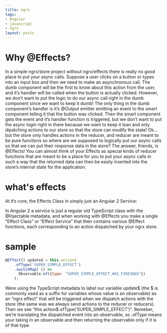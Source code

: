 ```yaml
---
title: ngrx
tags:
- Angular
- javascript
- ngrx
layout: posts
---
```

# Why @Effects?
In a simple ngrx/store project without ngrx/effects there is really no good place to put your async calls. Suppose a user clicks on a button or types into an input box and then we need to make an asynchronous call. The dumb component will be the first to know about this action from the user, and it’s handler will be called when the button is actually clicked. However, we don’t want to put the logic to do our async call right in the dumb component since we want to keep it dumb! The only thing in the dumb component’s handler is it’s @Output emitter emitting an event to the smart component telling it that the button was clicked. Then the smart component gets the event and it’s handler function is triggered, but we don’t want to put the async login right in there because we want to keep it lean and only dipatching actions to our store so that the store can modify the state! Ok… but the store only handles actions in the reducer, and reducer are meant to be pure functions so where are we supposed to logically put our async calls so that we can put their response data in the store? The answer, friends, is @Effects! You can almost think of your Effects as special kinds of reducer functions that are meant to be a place for you to put your async calls in such a way that the returned data can then be easily inserted into the store’s internal state for the application.

# what's effects
 At it’s core, the Effects Class in simply just an Angular 2 Service:
 
  In Angular 2 a service is just a regular old TypeScript class with the @Injectable metadata, and when working with @Effects you make a single “Effect Class” or “Effect Service” that then contains various @Effect functions, each corresponding to an action dispatched by your ngrx store.

# sample
```javascript
@Effect() update$ = this.action$
    .ofType('SUPER_SIMPLE_EFFECT')
    .switchMap( () =>
      Observable.of({type: "SUPER_SIMPLE_EFFECT_HAS_FINISHED"})
    );
```
Were using the TypeScript metadata to label our variable update$ (the $ is commonly used as a suffix for variables whose value is an observable) as an “ngrx effect” that will be triggered when we dispatch actions with the store (the same was we always send actions to the reducer or reducers). Then we see “this.action$.ofType(‘SUPER_SIMPLE_EFFECT’)”. Remeber, we’re translating the dispatched event into an observable, so .ofType means your taking in an observable and then returning the observable only if it is of that type.
